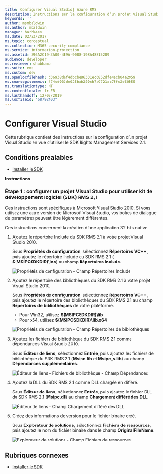 ```yaml
---
title: Configurer Visual Studio| Azure RMS
description: Instructions sur la configuration d’un projet Visual Studio en vue d’utiliser le SDK RMS 2.1.
keywords: ''
author: msmbaldwin
ms.author: mbaldwin
manager: barbkess
ms.date: 02/23/2017
ms.topic: conceptual
ms.collection: M365-security-compliance
ms.service: information-protection
ms.assetid: 396A2C19-3A00-4E9A-9088-198A48B15289
audience: developer
ms.reviewer: shubhamp
ms.suite: ems
ms.custom: dev
ms.openlocfilehash: d36938daf4dbcbe86331ec6852dfe4ecb04a2959
ms.sourcegitcommit: 474cd033de025bab280cb7a9721ac7ffc2d60b55
ms.translationtype: MT
ms.contentlocale: fr-FR
ms.lasthandoff: 12/05/2019
ms.locfileid: "68792403"
---
```

# <a name="configure-visual-studio"></a>Configurer Visual Studio

Cette rubrique contient des instructions sur la configuration d’un projet Visual Studio en vue d’utiliser le SDK Rights Management Services 2.1.

## <a name="prerequisites"></a>Conditions préalables

-   [Installer le SDK](install-the-rms-sdk.md)

**Instructions**

### <a name="step-1-configure-a-visual-studio-project-to-use-rmssdk21"></a>Étape 1 : configurer un projet Visual Studio pour utiliser kit de développement logiciel (SDK) RMS 2,1

Ces instructions sont spécifiques à Microsoft Visual Studio 2010. Si vous utilisez une autre version de Microsoft Visual Studio, vos boîtes de dialogue de paramètres peuvent être légèrement différentes.

Ces instructions concernent la création d’une application 32 bits native.

1.  Ajoutez le répertoire Include du SDK RMS 2.1 à votre projet Visual Studio 2010.

    Sous **Propriétés de configuration**, sélectionnez **Répertoires VC++** , puis ajoutez le répertoire Include du SDK RMS 2.1 ( **$(MSIPCSDKDIR)\\inc**) au champ **Répertoires Include**.

    ![Propriétés de configuration - Champ Répertoires Include](../media/include_directories.png)

2.  Ajoutez le répertoire des bibliothèques du SDK RMS 2.1 à votre projet Visual Studio 2010.

    Sous **Propriétés de configuration**, sélectionnez **Répertoires VC++** , puis ajoutez le répertoire des bibliothèques du SDK RMS 2.1 au champ **Répertoires de bibliothèques** de votre plateforme.

    -   Pour Win32, utilisez **$(MSIPCSDKDIR)\\lib**
    -   Pour x64, utilisez **$(MSIPCSDKDIR)\\lib\\x64**

    ![Propriétés de configuration - Champ Répertoires de bibliothèques](../media/library_directories.png)

3.  Ajoutez les fichiers de bibliothèque du SDK RMS 2.1 comme dépendances Visual Studio 2010.

    Sous **Éditeur de liens**, sélectionnez **Entrée**, puis ajoutez les fichiers de bibliothèque du SDK RMS 2.1 (**Msipc.lib** et **Msipc\_s.lib**) au champ **Dépendances supplémentaires**.

    ![Éditeur de liens - Fichiers de bibliothèque - Champ Dépendances](../media/additional_dependencies.png)

4.  Ajoutez la DLL du SDK RMS 2.1 comme DLL chargée en différé.

    Sous **Éditeur de liens**, sélectionnez **Entrée**, puis ajoutez le fichier DLL du SDK RMS 2.1 (**Msipc.dll**) au champ **Chargement différé des DLL**.

    ![Éditeur de liens - Champ Chargement différé des DLL](../media/delay_loaded.png)

5.  Créez des informations de version pour le fichier binaire créé.

    Sous **Explorateur de solutions**, sélectionnez **Fichiers de ressources**, puis ajoutez le nom du fichier binaire dans le champ **OriginalFileName**.

    ![Explorateur de solutions - Champ Fichiers de ressources](../media/original_file_name.png)

## <a name="related-topics"></a>Rubriques connexes

* [Installer le SDK](install-the-rms-sdk.md)
